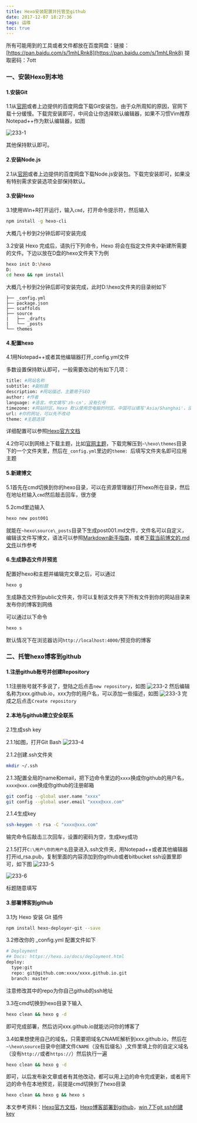 ```yaml
---
title: Hexo安装配置并托管至github
date: 2017-12-07 18:27:36
tags: 运维
toc: true
---
```

所有可能用到的工具或者文件都放在百度网盘：链接：[https://pan.baidu.com/s/1mhLRnk8](https://pan.baidu.com/s/1mhLRnk8) 提取密码：7ott
### 一、安装Hexo到本地

#### 1.安装Git

1.1从[官网](https://git-scm.com/download/win)或者上边提供的百度网盘下载Git安装包，由于众所周知的原因，官网下载十分缓慢。下载完安装即可，中间会让你选择默认编辑器，如果不习惯Vim推荐Notepad++作为默认编辑器，如图
<!--more-->
![233-1](post233/233-1.jpg)

其他保持默认即可。

#### 2.安装Node.js

2.1从[官网](https://nodejs.org/zh-cn/)或者上边提供的百度网盘下载Node.js安装包。下载完安装即可，如果没有特别需求安装选项全部保持默认。

#### 3.安装Hexo

3.1使用Win+R打开运行，输入`cmd`，打开命令提示符，然后输入
```sh
npm install -g hexo-cli
```
大概几十秒到2分钟后即可安装完成

3.2安装 Hexo 完成后，请执行下列命令，Hexo 将会在指定文件夹中新建所需要的文件。下边以放在D盘的hexo文件夹下为例
```sh
hexo init D:\hexo
D:
cd hexo && npm install
```
大概几十秒到2分钟后即可安装完成，此时D:\hexo文件夹的目录树如下
```
├── _config.yml
├── package.json
├── scaffolds
├── source
|   ├── _drafts
|   └── _posts
└── themes
```

#### 4.配置hexo

4.1用Notepad++或者其他编辑器打开_config.yml文件

多数设置保持默认即可，一般需要改动的有如下几项：
```sh
title: #网站名称
subtitle: #副标题
description: #网站描述，主要用于SEO
author: #作者
language: #语言，中文填写'zh-cn'，没有引号
timezone: #网站时区。Hexo 默认使用您电脑的时区。中国可以填写'Asia/Shanghai'，没有引号
url: #你的网址，可以先不改动
theme: #主题选择
```
详细配置可以参照[Hexo官方文档](https://hexo.io/zh-cn/docs/configuration.html)

4.2你可以到网络上下载主题，比如[官网主题](https://hexo.io/themes/)，下载完解压到`~\hexo\themes`目录下的一个文件夹里，然后在`_config.yml`里边的`theme: `后填写文件夹名即可应用主题

#### 5.新建博文

5.1首先在cmd切换到你的hexo目录，可以在资源管理器打开hexo所在目录，然后在地址栏输入`cmd`然后敲击回车，很方便

5.2cmd里边输入
```sh
hexo new post001
```
就能在`~hexo\source\_posts`目录下生成post001.md文件，文件名可以自定义，编辑该文件写博文，语法可以参照[Markdown新手指南](http://www.jianshu.com/p/q81RER)，或者[下载当前博文的.md文件](https://other-1252906577.costj.myqcloud.com/doc/post233.md)以作参考

#### 6.生成静态文件并预览

配置好hexo和主题并编辑完文章之后，可以通过
```sh
hexo g
```
生成静态文件到public文件夹，你可以复制该文件夹下所有文件到你的网站目录来发布你的博客到网络

可以通过以下命令
```sh
hexo s
```
默认情况下在浏览器访问`http://localhost:4000/`预览你的博客

### 二、托管hexo博客到github

#### 1.注册github账号并创建Repository

1.1注册账号就不多说了，登陆之后点击`new repository`，如图
![233-2](post233/233-2.jpg)
然后编辑名称为xxx.github.io，xxx为你的用户名，可以添加一些描述，如图
![233-3](post233/233-3.jpg)
完成之后点击`Create repository`

#### 2.本地与github建立安全联系

2.1生成ssh key

2.1.1如图，打开Git Bash
![233-4](post233/233-4.jpg)

2.1.2创建.ssh文件夹
```sh
mkdir ~/.ssh
```
2.1.3配置全局的name和email，把下边命令里边的`xxxx`换成你github的用户名，`xxxx@xxx.com`换成你github的注册邮箱
```sh
git config --global user.name "xxxx"  
git config --global user.email "xxxx@xxx.com"
```
2.1.4生成key
```sh
ssh-keygen -t rsa -C "xxxx@xxx.com"
```
输完命令后敲击三次回车，设置的密码为空，生成key成功

2.1.5打开`C:\用户\你的用户名`目录进入.ssh文件夹，用Notepad++或者其他编辑器打开id_rsa.pub，复制里面的内容添加到你github或者bitbucket ssh设置里即可，如下图
![233-5](post233/233-5.jpg)

![233-6](post233/233-6.jpg)

标题随意填写

#### 3.部署博客到github

3.1为 Hexo 安装 Git 插件
```sh
npm install hexo-deployer-git --save
```

3.2修改你的 _config.yml 配置文件如下
```sh
# Deployment
## Docs: https://hexo.io/docs/deployment.html
deploy:
  type:git
  repo: git@github.com:xxxx/xxxx.github.io.git
  branch: master
```
注意修改其中的repo为你自己github的ssh地址

3.3在cmd切换到hexo目录下输入
```sh
hexo clean && hexo g -d
```
即可完成部署，然后访问xxx.github.io就能访问你的博客了

3.4如果想使用自己的域名，只需要把域名CNAME解析到xxx.github.io，然后在`~\hexo\source`目录中创建文件`CNAME`（没有后缀名）,文件里填上你的自定义域名（没有`http://`或者`https://`）然后执行一遍
```sh
hexo clean && hexo g -d
```
即可，以后发布新文章或者有其他改动，都可以用上边的命令完成更新，或者用下边的命令在本地预览，前提是cmd切换到了hexo目录
```sh
hexo clean && hexo g && hexo s
```

本文参考资料：[Hexo官方文档](https://hexo.io/zh-cn/docs/)，[Hexo博客部署到github](https://www.cnblogs.com/imapla/p/5533000.html)，[win 7下git ssh创建key](http://blog.csdn.net/lsyz0021/article/details/52064829)